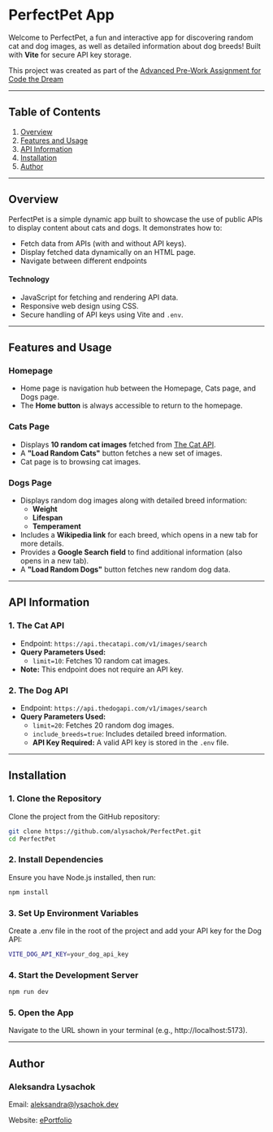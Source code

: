 # **PerfectPet App**

Welcome to PerfectPet, a fun and interactive app for discovering random cat and dog images, as well as detailed information about dog breeds! Built with **Vite** for secure API key storage.

This project was created as part of the [Advanced Pre-Work Assignment for Code the Dream](https://codethedream.org/adv-pw-part2/#build-task1)

---

## **Table of Contents**

1. [Overview](#overview)
2. [Features and Usage](#features-and-usage)
3. [API Information](#api-information)
4. [Installation](#installation)
5. [Author](#author)

---

## **Overview**

PerfectPet is a simple dynamic app built to showcase the use of public APIs to display content about cats and dogs. It demonstrates how to:

- Fetch data from APIs (with and without API keys).
- Display fetched data dynamically on an HTML page.
- Navigate between different endpoints

#### Technology

- JavaScript for fetching and rendering API data.
- Responsive web design using CSS.
- Secure handling of API keys using Vite and `.env`.

---

## **Features and Usage**

### **Homepage**

- Home page is navigation hub between the Homepage, Cats page, and Dogs page.
- The **Home button** is always accessible to return to the homepage.

### **Cats Page**

- Displays **10 random cat images** fetched from [The Cat API](https://thecatapi.com/).
- A **"Load Random Cats"** button fetches a new set of images.
- Cat page is to browsing cat images.

### **Dogs Page**

- Displays random dog images along with detailed breed information:
  - **Weight**
  - **Lifespan**
  - **Temperament**
- Includes a **Wikipedia link** for each breed, which opens in a new tab for more details.
- Provides a **Google Search field** to find additional information (also opens in a new tab).
- A **"Load Random Dogs"** button fetches new random dog data.

---

## **API Information**

### **1. The Cat API**

- Endpoint: `https://api.thecatapi.com/v1/images/search`
- **Query Parameters Used:**
  - `limit=10`: Fetches 10 random cat images.
- **Note:** This endpoint does not require an API key.

### **2. The Dog API**

- Endpoint: `https://api.thedogapi.com/v1/images/search`
- **Query Parameters Used:**
  - `limit=20`: Fetches 20 random dog images.
  - `include_breeds=true`: Includes detailed breed information.
  - **API Key Required:** A valid API key is stored in the `.env` file.

---

## **Installation**

### **1. Clone the Repository**

Clone the project from the GitHub repository:

```bash
git clone https://github.com/alysachok/PerfectPet.git
cd PerfectPet
```

### **2. Install Dependencies**

Ensure you have Node.js installed, then run:

```bash
npm install
```

### **3. Set Up Environment Variables**

Create a .env file in the root of the project and add your API key for the Dog API:

```bash
VITE_DOG_API_KEY=your_dog_api_key
```

### **4. Start the Development Server**

```bash
npm run dev
```

### **5. Open the App**

Navigate to the URL shown in your terminal (e.g., http://localhost:5173).

---

## **Author**

### **Aleksandra Lysachok**

Email: aleksandra@lysachok.dev

Website: [ePortfolio](https://aleksandra.lysachok.dev/)
